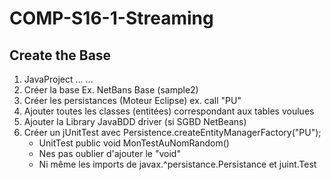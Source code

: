 # COMP-S16-1-Streaming

## Create the Base
1. JavaProject ... ...
2. Créer la base Ex. NetBans Base (sample2)
3. Créer les persistances (Moteur Eclipse) ex. call "PU"
4. Ajouter toutes les classes (entitées) correspondant aux tables voulues
5. Ajouter la Library JavaBDD driver (si SGBD NetBeans)
6. Créer un jUnitTest avec Persistence.createEntityManagerFactory("PU");
	* UnitTest public void MonTestAuNomRandom()
	* Nes pas oublier d'ajouter le "void"
	* Ni même les imports de javax.^persistance.Persistance et juint.Test



